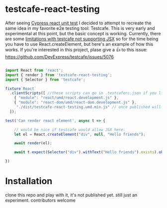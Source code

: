 # testcafe-react-testing

After seeing [Cypress react unit test](https://github.com/bahmutov/cypress-react-unit-test) I decided to attempt to recreate the same 
idea in my favorite e2e testing tool: Testcafe.  This is very early and experimental at this point, but the basic concept is working.
Currently, there are some [limitations with testcafe not supporting JSX](https://github.com/DevExpress/testcafe/issues/4817) so for the time
being you have to use React.createElement, but here's an example of how this works.  If you're interested in this project, plase give a 👍 to this issue: https://github.com/DevExpress/testcafe/issues/5076

```js

import React from 'react';
import { render } from 'testcafe-react-testing';
import { Selector } from 'testcafe';

fixture`React`
  .clientScripts([ //these scripts can go in .testcaferc.json if you like
    { "module": "react/umd/react.development.js" },
    { "module": "react-dom/umd/react-dom.development.js" },
     "./dist/testcafe-react-testing.umd.min.js" // once published will be: { "module": "testcafe-react-testing/dist/testcafe-react-testing.umd.min.js" },
  ]);

test('Can render react element', async t => {

    // would be nice if testcafe would allow JSX here:
    let el = React.createElement("div", null, "Hello friends");

    await render(el);

    await t.expect(Selector("div").withText("Hello friends").exists).ok();

})

```

# Installation

clone this repo and play with it, it's not published yet.  still just an experiment.  contributors welcome
